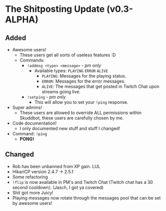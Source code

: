# The Shitposting Update (v0.3-ALPHA)

## Added
* Awesome users!
  * These users get all sorts of useless features :D
  * Commands:
    * `!addmsg <type> <message>` - *pm only*
      * Available types: `PLAYING` `ERROR` `ALIVE`
        * `PLAYING`: Messages for the playing status.
        * `ERROR`: Messages for the error messages.
        * `ALIVE`: The messages that get posted in Twitch Chat upon streams going live.
    * `!setping` - *pm only*
      * This will allow you to set your `!ping` response.
* Super admins!
  * These users are allowed to override ALL permissions within Skuddbot, these users are carefully chosen by me.
* Code documentation!
  * I only documented new stuff and stuff I changed!
* Command: `!ping`
  * **PONG!**
  
## Changed
* Rob has been unbanned from XP gain. LUL
* HikariCP version 2.4.7 -> 2.5.1
* Some refactoring
* `!flip` is now available in PM's and Twitch Chat (Twitch chat has a 30 second cooldown). (Jasch, I got ya covered)
* Shit got more Juicy!
* Playing messages now rotate through the messages pool that can be set by awesome users!
